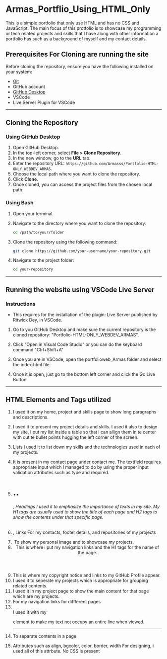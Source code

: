 # Armas_Portflio_Using_HTML_Only

This is a simple portfolio that only use HTML and has no CSS and JavaScript. The main focus of this protfolio is to showcase my programming or tech related projects and skills that I have along with other information a portfolio has such as a background of myself and my contact details.

## Prerequisites For Cloning are running the site

Before cloning the repository, ensure you have the following installed on your system:

- [Git](https://git-scm.com/downloads)
- GitHub account
- [GitHub Desktop](https://desktop.github.com/)
- VSCode
- Live Server Plugin for VSCode

---

## Cloning the Repository

### Using GitHub Desktop

1. Open GitHub Desktop.
2. In the top-left corner, select **File > Clone Repository**.
3. In the new window, go to the **URL** tab.
4. Enter the repository URL: `https://github.com/Armasss/Portfolio-HTML-ONLY_WEBDEV_ARMAS`.
5. Choose the local path where you want to clone the repository.
6. Click **Clone**.
7. Once cloned, you can access the project files from the chosen local path.


### Using Bash

1. Open your terminal.
2. Navigate to the directory where you want to clone the repository:

    ```bash
    cd /path/to/your/folder
    ```

3. Clone the repository using the following command:

    ```bash
    git clone https://github.com/your-username/your-repository.git
    ```

4. Navigate to the project folder:

    ```bash
    cd your-repository
    ```
---

## Running the website using VSCode Live Server

### Instructions

- This requires for the installation of the plugin: Live Server published by Ritwick Dey, in VSCode.

1. Go to you GitHub Desktop and make sure the current repository is the cloned repository: "Portfolio-HTML-ONLY_WEBDEV_ARMAS".

2. Click "Open in Visual Code Studio" or you can do the keyboard command "Ctrl+Shift+A"

3. Once you are in VSCode, open the portfolioweb_Armas folder and select the index.html file.

3. Once it is open, just go to the bottom left corner and click the Go Live Button

---

## HTML Elements and Tags utilized

1. <p>
    I used it on my home, project and skills page to show long paragraphs and descriptions.

2. <table>
     I used it to present my project details and skills.
     I used it also to design my site, I put my list inside a table so that i can allign them in te center with out te bullet points hugging the left corner of the screen.

3. Lists
    I used it to list down my skills and the technologies used in each of my projects.

4. <Form>
    It is present in my contact page under contact me. The textfield requires appropriate input which I managed to do by using the proper input validation attributes such as type and required.

5. <H1>..<H6>, Headings
    I used it to emphasize the importance of texts in my site. My H1 tags are usually used to show the title of each page and H2 tags to show the contents under that specific page.

6. <a>, Links
    For my contacts, footer details, and repositories of my projects

7. <img>
    To show my personal image and to showcase my projects.

8. <header>
    This is where i put my navigation links and the H1 tags for the name of the page.

9. <footer>
    This is where my copyright notice and links to my GitHub Profile appear.

10. <section>
    I used it to seperate my projects which is appropriate for grouping related contents.

11. <main>
    I used it in my project page to show the main content for that page which are my projects.
12. <nav>
    For my navigation links for diffferent pages

13. <br>
    I used it with my <p> element to make my text not occupy an entire line when viewed.

14. <hr>
    To separate contents in a page

15. Attributes such as align, bgcolor, color, border, width
    For designing, i used all of this attrbute. No CSS is present